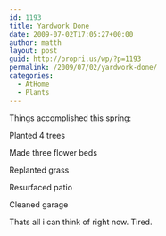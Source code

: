 ```yaml
---
id: 1193
title: Yardwork Done
date: 2009-07-02T17:05:27+00:00
author: matth
layout: post
guid: http://propri.us/wp/?p=1193
permalink: /2009/07/02/yardwork-done/
categories:
  - AtHome
  - Plants
---
```

Things accomplished this spring:
  
Planted 4 trees
  
Made three flower beds
  
Replanted grass
  
Resurfaced patio
  
Cleaned garage

Thats all i can think of right now. Tired.
